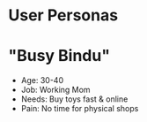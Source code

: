 # User Personas

# "Busy Bindu"
- Age: 30-40
- Job: Working Mom
- Needs: Buy toys fast & online
- Pain: No time for physical shops
